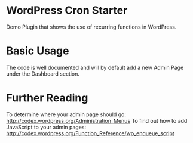 ﻿WordPress Cron Starter
=======================

Demo Plugin that shows the use of recurring functions in WordPress.


Basic Usage
============

The code is well documented and will by default add a new Admin Page under the Dashboard section. 


Further Reading
===============

To determine where your admin page should go: http://codex.wordpress.org/Administration_Menus
To find out how to add JavaScript to your admin pages: http://codex.wordpress.org/Function_Reference/wp_enqueue_script
